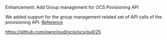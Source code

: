Enhancement: Add Group management for OCS Povisioning API

We added support for the group management related set of API calls of the provisioning API. [Reference](https://doc.owncloud.com/server/admin_manual/configuration/user/user_provisioning_api.html)

https://github.com/owncloud/ocis/ocs/pull/25
